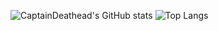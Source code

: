 ![CaptainDeathead's GitHub stats](https://github-readme-stats.vercel.app/api?username=CaptainDeathead&show=reviews,discussions_started,discussions_answered,prs_merged,prs_merged_percentage&show_icons=true&theme=radical)
![Top Langs](https://github-readme-stats.vercel.app/api/top-langs/?username=CaptainDeathead&layout=compact)
